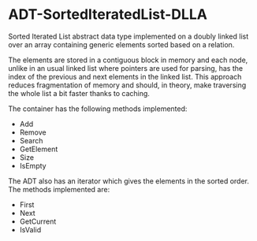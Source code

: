 # ADT-SortedIteratedList-DLLA

  Sorted Iterated List abstract data type implemented on a doubly linked list over an array containing generic elements sorted based on a relation.
  
The elements are stored in a contiguous block in memory and each node, unlike in an usual linked list where pointers are used for parsing, has the
index of the previous and next elements in the linked list. This approach reduces fragmentation of memory and should, in theory, make traversing the whole 
list a bit faster thanks to caching.

The container has the following methods implemented:
  - Add
  - Remove
  - Search
  - GetElement
  - Size
  - IsEmpty

The ADT also has an iterator which gives the elements in the sorted order. The methods implemented are:
  - First
  - Next
  - GetCurrent
  - IsValid
